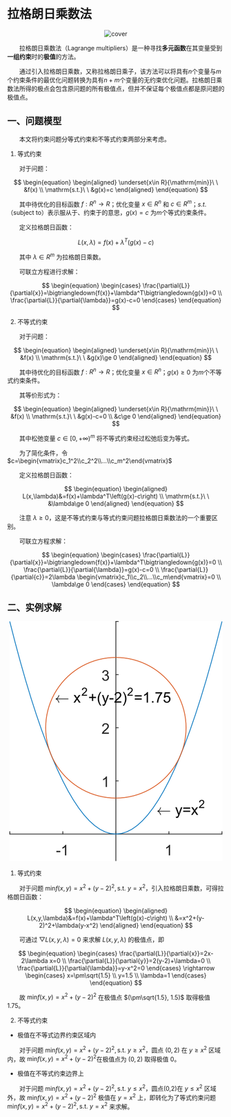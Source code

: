 # 拉格朗日乘数法

<center>

![cover](./figure/LM_cover.svg)

</center>

&emsp;&emsp;拉格朗日乘数法（Lagrange multipliers）是一种寻找**多元函数**在其变量受到**一组约束**时的**极值**的方法。

&emsp;&emsp;通过引入拉格朗日乘数，又称拉格朗日乘子，该方法可以将具有$n$个变量与$m$个约束条件的最优化问题转换为具有$n+m$个变量的无约束优化问题。拉格朗日乘数法所得的极点会包含原问题的所有极值点，但并不保证每个极值点都是原问题的极值点。

## 一、问题模型

&emsp;&emsp;本文将约束问题分等式约束和不等式约束两部分来考虑。

1. 等式约束

&emsp;&emsp;对于问题：

$$
\begin{equation}
\begin{aligned}
\underset{x\in R}{\mathrm{min}}\ \ &f(x) \\
\mathrm{s.t.}\ \ &g(x)=c
\end{aligned}
\end{equation}
$$

&emsp;&emsp;其中待优化的目标函数 $f:R^n\rightarrow R$；优化变量 $x\in R^n$ 和 $c\in R^m$；$s.t.$（subject to）表示服从于、约束于的意思，$g(x)=c$ 为$m$个等式约束条件。

&emsp;&emsp;定义拉格朗日函数：

$$
\begin{equation}
L(x,\lambda)=f(x)+\lambda^T\left(g(x)-c\right)
\end{equation}
$$

&emsp;&emsp;其中 $\lambda\in R^m$ 为拉格朗日乘数。

&emsp;&emsp;可联立方程进行求解：

$$
\begin{equation}
\begin{cases}
\frac{\partial{L}}{\partial{x}}=\bigtriangledown{f(x)}+\lambda^T\bigtriangledown{g(x)}=0 \\
\frac{\partial{L}}{\partial{\lambda}}=g(x)-c=0
\end{cases}
\end{equation}
$$

2. 不等式约束

&emsp;&emsp;对于问题：

$$
\begin{equation}
\begin{aligned}
\underset{x\in R}{\mathrm{min}}\ \ &f(x) \\
\mathrm{s.t.}\ \ &g(x)\ge 0
\end{aligned}
\end{equation}
$$

&emsp;&emsp;其中待优化的目标函数 $f:R^n\rightarrow R$；优化变量 $x\in R^n$；$g(x)\ge 0$ 为$m$个不等式约束条件。

&emsp;&emsp;其等价形式为：

$$
\begin{equation}
\begin{aligned}
\underset{x\in R}{\mathrm{min}}\ \ &f(x) \\
\mathrm{s.t.}\ \ &g(x)-c=0 \\
&c\ge 0
\end{aligned}
\end{equation}
$$

&emsp;&emsp;其中松弛变量 $c\in [0,+\infty)^m$ 将不等式约束经过松弛后变为等式。

&emsp;&emsp;为了简化条件，令 $c=\begin{vmatrix}c_1^2\\c_2^2\\...\\c_m^2\end{vmatrix}$

&emsp;&emsp;定义拉格朗日函数：

$$
\begin{equation}
\begin{aligned}
L(x,\lambda)&=f(x)+\lambda^T\left(g(x)-c\right)  \\
\mathrm{s.t.}\ \ &\lambda\ge 0
\end{aligned}
\end{equation}
$$

&emsp;&emsp;注意 $\lambda\ge 0$，这是不等式约束与等式约束问题拉格朗日乘数法的一个重要区别。

&emsp;&emsp;可联立方程求解：

$$
\begin{equation}
\begin{cases}
\frac{\partial{L}}{\partial{x}}=\bigtriangledown{f(x)}+\lambda^T\bigtriangledown{g(x)}=0 \\
\frac{\partial{L}}{\partial{\lambda}}=g(x)-c=0 \\
\frac{\partial{L}}{\partial{c}}=2\lambda \begin{vmatrix}c_1\\c_2\\...\\c_m\end{vmatrix}=0 \\
\lambda\ge 0
\end{cases}
\end{equation}
$$

## 二、实例求解

<center>

![example](./figure/LM_example.svg)

</center>

1. 等式约束

&emsp;&emsp;对于问题 $\mathrm{min}f(x,y)=x^2+(y-2)^2,\,\mathrm{s.t.}\ y=x^2$，引入拉格朗日乘数，可得拉格朗日函数：

$$
\begin{equation}
\begin{aligned}
L(x,y,\lambda)&=f(x)+\lambda^T\left(g(x)-c\right) \\
&=x^2+(y-2)^2+\lambda(y-x^2)
\end{aligned}
\end{equation}
$$

&emsp;&emsp;可通过 $\bigtriangledown{L(x,y,\lambda)}=0$ 来求解 $L(x,y,\lambda)$ 的极值点，即

$$
\begin{equation}
\begin{cases}
\frac{\partial{L}}{\partial{x}}=2x-2\lambda x=0 \\
\frac{\partial{L}}{\partial{y}}=2(y-2)+\lambda=0 \\
\frac{\partial{L}}{\partial{\lambda}}=y-x^2=0
\end{cases}
\rightarrow
\begin{cases}
x=\pm\sqrt{1.5} \\
y=1.5 \\
\lambda=1
\end{cases}
\end{equation}
$$

&emsp;&emsp;故 $\mathrm{min}f(x,y)=x^2+(y-2)^2$ 在极值点 $(\pm\sqrt{1.5}, 1.5)$ 取得极值 1.75。

2. 不等式约束

- 极值在不等式边界约束区域内

&emsp;&emsp;对于问题 $\mathrm{min}f(x,y)=x^2+(y-2)^2,\,\mathrm{s.t.}\ y\ge x^2$，圆点 $(0, 2)$ 在 $y\ge x^2$ 区域内，故 $\mathrm{min}f(x,y)=x^2+(y-2)^2$在极值点为 $(0, 2)$ 取得极值 0。

- 极值在不等式约束边界上

&emsp;&emsp;对于问题 $\mathrm{min}f(x,y)=x^2+(y-2)^2,\,\mathrm{s.t.}\ y\le x^2$，圆点(0,2)在 $y\le x^2$ 区域外，故 $\mathrm{min}f(x,y)=x^2+(y-2)^2$ 极值在 $y=x^2$ 上，即转化为了等式约束问题 $\mathrm{min}f(x,y)=x^2+(y-2)^2,\,\mathrm{s.t.}\ y=x^2$ 来求解。
